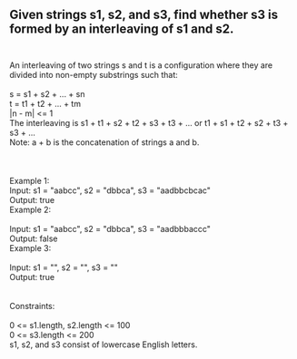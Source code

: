 ## Given strings s1, s2, and s3, find whether s3 is formed by an interleaving of s1 and s2. <br> <br> 
An interleaving of two strings s and t is a configuration where they are divided into non-empty substrings such that: <br> <br> 
s = s1 + s2 + ... + sn <br> 
t = t1 + t2 + ... + tm <br> 
|n - m| <= 1 <br> 
The interleaving is s1 + t1 + s2 + t2 + s3 + t3 + ... or t1 + s1 + t2 + s2 + t3 + s3 + ... <br> 
Note: a + b is the concatenation of strings a and b. <br> <br> <br> <br> 
Example 1: <br> 
Input: s1 = "aabcc", s2 = "dbbca", s3 = "aadbbcbcac" <br> 
Output: true <br> 
Example 2: <br> <br> 
Input: s1 = "aabcc", s2 = "dbbca", s3 = "aadbbbaccc" <br> 
Output: false <br> 
Example 3: <br> <br> 
Input: s1 = "", s2 = "", s3 = "" <br> 
Output: true <br> <br> <br> 
Constraints: <br> <br> 
0 <= s1.length, s2.length <= 100 <br> 
0 <= s3.length <= 200 <br> 
s1, s2, and s3 consist of lowercase English letters. <br> 
